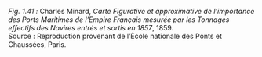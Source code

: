 *Fig. 1.41 :* Charles Minard, *Carte Figurative et approximative de l’importance des Ports Maritimes de l’Empire Français mesurée par les Tonnages effectifs des Navires entrés et sortis en 1857*, 1859.  
Source : Reproduction provenant de l’École nationale des Ponts et Chaussées, Paris.